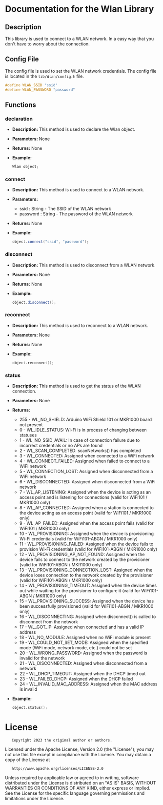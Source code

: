 # Documentation for the Wlan Library

## Description

This library is used to connect to a WLAN network. In a easy way that you don't have to worry about the connection.

## Config File

The config file is used to set the WLAN network credentials. The config file is located in the `lib/Wlan/config.h` file.

```cpp
#define WLAN_SSID "ssid"
#define WLAN_PASSWORD "password"
```

## Functions

### declaration

- **Description:** This method is used to declare the Wlan object.
- **Parameters:** None
- **Returns:** None
- **Example:**

    ```cpp
    Wlan object;
    ```

### connect

- **Description:** This method is used to connect to a WLAN network.
- **Parameters:**  
  - ssid     : String - The SSID of the WLAN network
  - password : String - The password of the WLAN network
- **Returns:** None
- **Example:**

    ```cpp
    object.connect("ssid", "password");
    ```

### disconnect

- **Description:** This method is used to disconnect from a WLAN network.
- **Parameters:** None
- **Returns:** None
- **Example:**

    ```cpp
    object.disconnect();
    ```

### reconnect

- **Description:** This method is used to reconnect to a WLAN network.
- **Parameters:** None
- **Returns:** None
- **Example:**

    ```cpp
    object.reconnect();
    ```

### status

- **Description:** This method is used to get the status of the WLAN connection.
- **Parameters:** None
- **Returns:**  

  - 255 - WL_NO_SHIELD: Arduino WiFi Shield 101 or MKR1000 board not present
  - 0 - WL_IDLE_STATUS: Wi-Fi is in process of changing between statuses
  - 1 - WL_NO_SSID_AVAIL: In case of connection failure due to incorrect credentials or no APs are found
  - 2 - WL_SCAN_COMPLETED: scanNetworks() has completed
  - 3 - WL_CONNECTED: Assigned when connected to a WiFi network
  - 4 - WL_CONNECT_FAILED: Assigned when failed to connect to a WiFi network
  - 5 - WL_CONNECTION_LOST: Assigned when disconnected from a WiFi network
  - 6 - WL_DISCONNECTED: Assigned when disconnected from a WiFi network
  - 7 - WL_AP_LISTENING: Assigned when the device is acting as an access point and is listening for connections (valid for WiFi101 / MKR1000 only)
  - 8 - WL_AP_CONNECTED: Assigned when a station is connected to the device acting as an access point (valid for WiFi101 / MKR1000 only)
  - 9 - WL_AP_FAILED: Assigned when the access point fails (valid for WiFi101 / MKR1000 only)
  - 10 - WL_PROVISIONING: Assigned when the device is provisioning Wi-Fi credentials (valid for WiFi101-ABGN / MKR1000 only)
  - 11 - WL_PROVISIONING_FAILED: Assigned when the device fails to provision Wi-Fi credentials (valid for WiFi101-ABGN / MKR1000 only)
  - 12 - WL_PROVISIONING_AP_NOT_FOUND: Assigned when the device fails to connect to the network created by the provisioner (valid for WiFi101-ABGN / MKR1000 only)
  - 13 - WL_PROVISIONING_CONNECTION_LOST: Assigned when the device loses connection to the network created by the provisioner (valid for WiFi101-ABGN / MKR1000 only)
  - 14 - WL_PROVISIONING_TIMEOUT: Assigned when the device times out while waiting for the provisioner to configure it (valid for WiFi101-ABGN / MKR1000 only)
  - 15 - WL_PROVISIONING_SUCCESS: Assigned when the device has been successfully provisioned (valid for WiFi101-ABGN / MKR1000 only)
  - 16 - WL_DISCONNECTING: Assigned when disconnect() is called to disconnect from the network
  - 17 - WL_GOT_IP: Assigned when connected and has a valid IP address
  - 18 - WL_NO_MODULE: Assigned when no WiFi module is present
  - 19 - WL_COULD_NOT_SET_MODE: Assigned when the specified mode (WiFi mode, network mode, etc.) could not be set
  - 20 - WL_WRONG_PASSWORD: Assigned when the password is invalid for the network
  - 21 - WL_DISCONNECTED: Assigned when disconnected from a network
  - 22 - WL_DHCP_TIMEOUT: Assigned when the DHCP timed out
  - 23 - WL_FAILED_DHCP: Assigned when the DHCP failed
  - 24 - WL_INVALID_MAC_ADDRESS: Assigned when the MAC address is invalid

- **Example:**

    ```cpp
    object.status();
    ```


# License

       Copyright 2023 the original author or authors.

   Licensed under the Apache License, Version 2.0 (the "License");
   you may not use this file except in compliance with the License.
   You may obtain a copy of the License at

       http://www.apache.org/licenses/LICENSE-2.0

   Unless required by applicable law or agreed to in writing, software
   distributed under the License is distributed on an "AS IS" BASIS,
   WITHOUT WARRANTIES OR CONDITIONS OF ANY KIND, either express or implied.
   See the License for the specific language governing permissions and
   limitations under the License.


